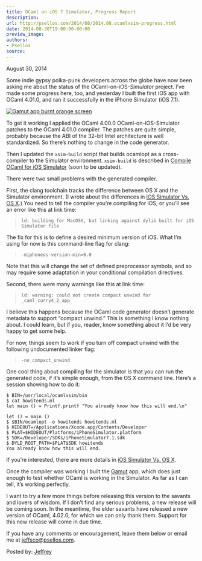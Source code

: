 ```yaml
---
title: OCaml on iOS 7 Simulator, Progress Report
description:
url: http://psellos.com/2014/08/2014.08.ocamlxsim-progress.html
date: 2014-08-30T19:00:00-00:00
preview_image:
authors:
- Psellos
source:
---
```


<div class="date">August 30, 2014</div>

<p>Some indie gypsy polka-punk developers across the globe have now been asking me about the status of the OCaml-on-iOS-<em>Simulator</em> project. I’ve made some progress here, too, and yesterday I built the first iOS app with OCaml 4.01.0, and ran it successfully in the iPhone Simulator (iOS 7.1).</p>

<div class="flowaroundimg" style="margin-top: 1.0em;">
<a href="http://psellos.com/ocaml/example-app-gamut.html"><img src="http://psellos.com/images/gamut-burnt-orange-p3.png" alt="Gamut app burnt orange screen"></a>
</div>

<p>To get it working I applied the OCaml 4.00.0 OCaml-on-iOS-Simulator patches to the OCaml 4.01.0 compiler. The patches are quite simple, probably because the ABI of the 32-bit Intel architecture is well standardized. So there’s nothing to change in the code generator.</p>

<p>Then I updated the <code>xsim-build</code> script that builds ocamlopt as a cross-compiler to the Simulator environment. <code>xsim-build</code> is described in <a href="http://psellos.com/ocaml/compile-to-iossim.html">Compile OCaml for iOS Simulator</a> (soon to be updated).</p>

<p>There were two small problems with the generated compiler.</p>

<p>First, the clang toolchain tracks the difference between OS X and the Simulator environment. (I wrote about the differences in <a href="http://psellos.com/2012/04/2012.04.iossim-vs-osx.html">iOS Simulator Vs. OS X</a>.) You need to tell the compiler you’re compiling for iOS, or you’ll see an error like this at link time:</p>

<blockquote>
  <p><code>ld: building for MacOSX, but linking against dylib built for iOS Simulator file</code></p>
</blockquote>

<p>The fix for this is to define a desired minimum version of iOS. What I’m using for now is this command-line flag for clang:</p>

<blockquote>
  <p><code>-miphoneos-version-min=6.0</code></p>
</blockquote>

<p>Note that this will change the set of defined preprocessor symbols, and so may require some adaptation in your conditional compilation directives.</p>

<p>Second, there were many warnings like this at link time:</p>

<blockquote>
  <p><code>ld: warning: could not create compact unwind for _caml_curry4_2_app</code></p>
</blockquote>

<p>I believe this happens because the OCaml code generator doesn’t generate metadata to support “compact unwind.” This is something I know nothing about. I could learn, but if you, reader, know something about it I’d be very happy to get some help.</p>

<p>For now, things seem to work if you turn off compact unwind with the following undocumented linker flag:</p>

<blockquote>
  <p><code>-no_compact_unwind</code></p>
</blockquote>

<p>One cool thing about compiling for the simulator is that you can run the generated code, if it’s simple enough, from the OS X command line. Here’s a session showing how to do it:</p>

<pre><code>$ BIN=/usr/local/ocamlxsim/bin
$ cat howitends.ml
let main () = Printf.printf "You already know how this will end.\n"

let () = main ()
$ $BIN/ocamlopt -o howitends howitends.ml
$ HIDEOUT=/Applications/Xcode.app/Contents/Developer
$ PLAT=$HIDEOUT/Platforms/iPhoneSimulator.platform
$ SDK=/Developer/SDKs/iPhoneSimulator7.1.sdk
$ DYLD_ROOT_PATH=$PLAT$SDK howitends
You already know how this will end.</code></pre>

<p>If you’re interested, there are more details in <a href="http://psellos.com/2012/04/2012.04.iossim-vs-osx.html">iOS Simulator Vs. OS X</a>.</p>

<p>Once the compiler was working I built the <a href="http://psellos.com/ocaml/example-app-gamut.html">Gamut</a> app, which does just enough to test whether OCaml is working in the Simulator. As far as I can tell, it’s working perfectly.</p>

<p>I want to try a few more things before releasing this version to the savants and lovers of wisdom. If I don’t find any serious problems, a new release will be coming soon. In the meantime, the elder savants have released a new version of OCaml, 4.02.0, for which we can only thank them. Support for this new release will come in due time.</p>

<p>If you have any comments or encouragement, leave them below or email me at <a href="mailto:jeffsco@psellos.com">jeffsco@psellos.com</a>.</p>

<p>Posted by: <a href="http://psellos.com/aboutus.html#jeffreya.scofieldphd">Jeffrey</a></p>

<p></p>


